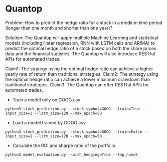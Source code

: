 # Quantop
Problem: How to predict the hedge ratio for a stock in a medium time period (longer than one month and shorter than one year)?

Solution: 
The Quantop will apply multiple Machine Learning and statistical models (including linear regression, RNN with LSTM cells and ARIMA) to predict the optimal hedge ratio of a stock based on both the share prices data and the financial statistics. The Quantop will also introduce RESTful APIs for automated trades.

Claim1: The strategy using the optimal hedge ratio can achieve a higher yearly rate of return than traditional strategies.
Claim2: The strategy using the optimal hedge ratio can achieve a lower maximum drawdown than traditional strategies.
Claim3: The Quantop can offer RESTful APIs for automated trades.

+ Train a model only on GOOG.csv
```
python3 stock_prediction.py --stock_symbol=GOOG --train=True --input_size=1 --lstm_size=128 --max_epoch=50
```
+ Load a model trained by GOOG.csv
```
python3 stock_prediction.py --stock_symbol=GOOG --train=False --input_size=1 --lstm_size=128 --max_epoch=50
```
+ Calculate the ROI and sharpe ratio of the portfolio
```
python3 model_evaluation.py --with_hedging=True --top_num=5
```